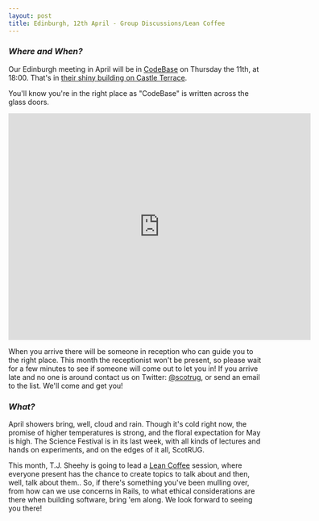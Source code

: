 ```yaml
---
layout: post
title: Edinburgh, 12th April - Group Discussions/Lean Coffee
---
```


### *Where and When?*

Our Edinburgh meeting in April will be in <a href="http://www.thisiscodebase.com/">CodeBase</a> on Thursday the 11th, at 18:00. That's in <a href="http://www.openstreetmap.org/node/2622756843#map=18/55.94652/-3.20081&layers=C">their shiny building on Castle Terrace</a>.

You'll know you're in the right place as "CodeBase" is written across the glass doors.

<iframe src="https://www.google.com/maps/embed?pb=!1m0!3m2!1sen!2suk!4v1483872929132!6m8!1m7!1sVSL7PfdVl9-Er1E-TE_AdA!2m2!1d55.94717620478372!2d-3.201899568462977!3f123.96453758660971!4f-14.18015060339934!5f0.7820865974627469" width="600" height="450" frameborder="0" style="border:0" allowfullscreen></iframe>

When you arrive there will be someone in reception who can guide you to the right place. This month the receptionist won't be present, so please wait for a few minutes to see if someone will come out to let you in! If you arrive late and no one is around contact us on Twitter: <a href="https://twitter.com/scotrug">@scotrug</a>, or send an email to the list. We'll come and get you!

### *What?*

April showers bring, well, cloud and rain. Though it's cold right now, the promise of higher temperatures is strong, and the floral expectation for May is high. The Science Festival is in its last week, with all kinds of lectures and hands on experiments, and on the edges of it all, ScotRUG.

This month, T.J. Sheehy is going to lead a [Lean Coffee](http://leancoffee.org/) session, where everyone present has the chance to create topics to talk about and then, well, talk about them.. So, if there's something you've been mulling over, from how can we use concerns in Rails, to what ethical considerations are there when building software, bring 'em along. We look forward to seeing you there!
